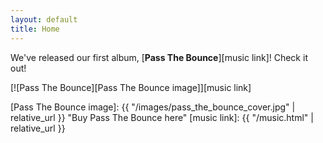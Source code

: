 ```yaml
---
layout: default
title: Home
---
```


We've released our first album, [**Pass The Bounce**][music link]! Check it out!

[![Pass The Bounce][Pass The Bounce image]][music link]

[Pass The Bounce image]: {{ "/images/pass_the_bounce_cover.jpg" | relative_url }} "Buy Pass The Bounce here"
[music link]: {{ "/music.html" | relative_url }}

